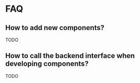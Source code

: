 # FAQ


## How to add new components?
TODO

## How to call the backend interface when developing components?
TODO
